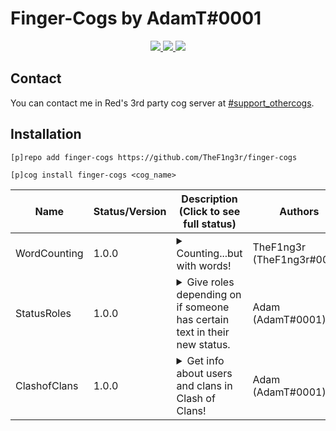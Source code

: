 # Finger-Cogs by AdamT#0001

<p align="center">
  <a href="https://github.com/Cog-Creators/Red-DiscordBot/tree/V3/develop">
    <img src="https://img.shields.io/badge/Red%20DiscordBot-V3-red.svg">
    </a>
  <a href="https://github.com/Rapptz/discord.py">
    <img src="https://img.shields.io/badge/Discord-py-blue.svg">
    </a>
  <a href="https://github.com/ambv/black">
    <img src="https://img.shields.io/badge/code%20style-black-000000.svg">
    </a>
<p>

## Contact

You can contact me in Red's 3rd party cog server at <a href="https://discord.com/channels/240154543684321280/240212783503900673">#support_othercogs</a>.

## Installation

`[p]repo add finger-cogs https://github.com/TheF1ng3r/finger-cogs`

`[p]cog install finger-cogs <cog_name>`


| Name          | Status/Version   | Description (Click to see full status)                                                                                                                                                            | Authors                                  |
|---------------|------------------|---------------------------------------------------------------------------------------------------------------------------------------------------------------------------------------------------|------------------------------------------|
| WordCounting      | 1.0.0           | <details><summary>Counting...but with words!</summary>Counting, but with words!</details>                                     | TheF1ng3r (TheF1ng3r#0002)                        |
| StatusRoles      | 1.0.0           | <details><summary>Give roles depending on if someone has certain text in their new status.</summary>Give roles depending on if someone has certain text in their new status.</details>                                     | Adam (AdamT#0001)                        |
| ClashofClans      | 1.0.0           | <details><summary>Get info about users and clans in Clash of Clans!</summary>Get info about users and clans in Clash of Clans!</details>                                     | Adam (AdamT#0001)                        |
